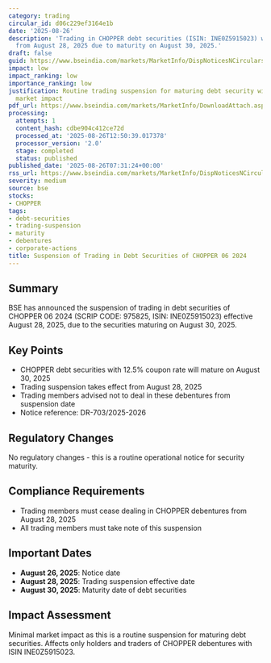 ```yaml
---
category: trading
circular_id: d06c229ef3164e1b
date: '2025-08-26'
description: 'Trading in CHOPPER debt securities (ISIN: INE0Z5915023) will be suspended
  from August 28, 2025 due to maturity on August 30, 2025.'
draft: false
guid: https://www.bseindia.com/markets/MarketInfo/DispNoticesNCirculars.aspx?Noticeid={C0E65605-A777-4112-994E-4A7CB48CC8B3}&noticeno=20250826-4&dt=08/26/2025&icount=4&totcount=38&flag=0
impact: low
impact_ranking: low
importance_ranking: low
justification: Routine trading suspension for maturing debt security with limited
  market impact
pdf_url: https://www.bseindia.com/markets/MarketInfo/DownloadAttach.aspx?id=20250826-4&attachedId=
processing:
  attempts: 1
  content_hash: cdbe904c412ce72d
  processed_at: '2025-08-26T12:50:39.017378'
  processor_version: '2.0'
  stage: completed
  status: published
published_date: '2025-08-26T07:31:24+00:00'
rss_url: https://www.bseindia.com/markets/MarketInfo/DispNoticesNCirculars.aspx?Noticeid={C0E65605-A777-4112-994E-4A7CB48CC8B3}&noticeno=20250826-4&dt=08/26/2025&icount=4&totcount=38&flag=0
severity: medium
source: bse
stocks:
- CHOPPER
tags:
- debt-securities
- trading-suspension
- maturity
- debentures
- corporate-actions
title: Suspension of Trading in Debt Securities of CHOPPER 06 2024
---
```


## Summary

BSE has announced the suspension of trading in debt securities of CHOPPER 06 2024 (SCRIP CODE: 975825, ISIN: INE0Z5915023) effective August 28, 2025, due to the securities maturing on August 30, 2025.

## Key Points

- CHOPPER debt securities with 12.5% coupon rate will mature on August 30, 2025
- Trading suspension takes effect from August 28, 2025
- Trading members advised not to deal in these debentures from suspension date
- Notice reference: DR-703/2025-2026

## Regulatory Changes

No regulatory changes - this is a routine operational notice for security maturity.

## Compliance Requirements

- Trading members must cease dealing in CHOPPER debentures from August 28, 2025
- All trading members must take note of this suspension

## Important Dates

- **August 26, 2025**: Notice date
- **August 28, 2025**: Trading suspension effective date
- **August 30, 2025**: Maturity date of debt securities

## Impact Assessment

Minimal market impact as this is a routine suspension for maturing debt securities. Affects only holders and traders of CHOPPER debentures with ISIN INE0Z5915023.